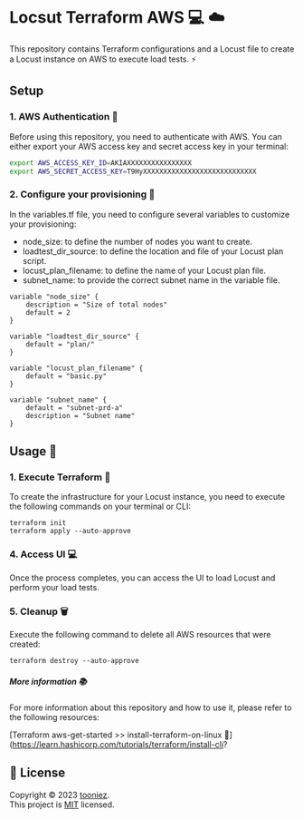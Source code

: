 # Locsut Terraform AWS :computer: :cloud:

This repository contains Terraform configurations and a Locust file to create a Locust instance on AWS to execute load tests. ⚡️

## Setup

### 1. AWS Authentication :key:

Before using this repository, you need to authenticate with AWS. You can either export your AWS access key and secret access key in your terminal:

```bash
export AWS_ACCESS_KEY_ID=AKIAXXXXXXXXXXXXXXXX
export AWS_SECRET_ACCESS_KEY=T9HyXXXXXXXXXXXXXXXXXXXXXXXXXXXX
```

### 2. Configure your provisioning :wrench:

In the variables.tf file, you need to configure several variables to customize your provisioning:

- node_size: to define the number of nodes you want to create.
- loadtest_dir_source: to define the location and file of your Locust plan script.
- locust_plan_filename: to define the name of your Locust plan file.
- subnet_name: to provide the correct subnet name in the variable file.


```shell
variable "node_size" {
    description = "Size of total nodes"
    default = 2
}

variable "loadtest_dir_source" {
    default = "plan/"
}

variable "locust_plan_filename" {
    default = "basic.py"
}

variable "subnet_name" {
    default = "subnet-prd-a"
    description = "Subnet name"
}
```

## Usage :hammer:

### 1. Execute Terraform :rocket:
To create the infrastructure for your Locust instance, you need to execute the following commands on your terminal or CLI:

```shell
terraform init
terraform apply --auto-approve
```

### 4. Access UI :computer:
Once the process completes, you can access the UI to load Locust and perform your load tests.

### 5. Cleanup :wastebasket:
Execute the following command to delete all AWS resources that were created:

```shell
terraform destroy --auto-approve
```

##### More information :books:
For more information about this repository and how to use it, please refer to the following resources:

[Terraform aws-get-started >> install-terraform-on-linux :link:](https://learn.hashicorp.com/tutorials/terraform/install-cli?


## 📝 License

Copyright © 2023 [tooniez](https://github.com/tooniez). <br />
This project is [MIT](https://github.com/tooniez/locust-terraform-aws/blob/main/LICENSE) licensed.















